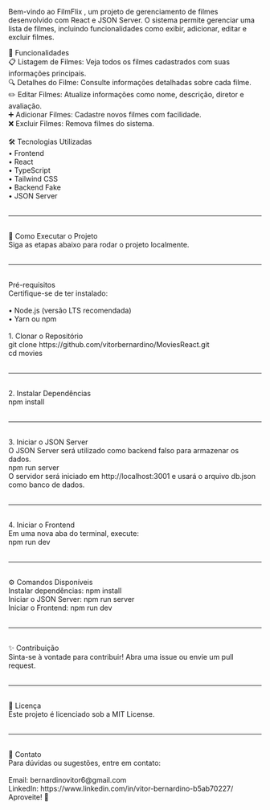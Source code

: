 Bem-vindo ao FilmFlix , um projeto de gerenciamento de filmes desenvolvido com React e JSON Server. O sistema permite gerenciar uma lista de filmes, incluindo funcionalidades como exibir, adicionar, editar e excluir filmes.<br/>

📝 Funcionalidades<br/>
📋 Listagem de Filmes: Veja todos os filmes cadastrados com suas informações principais.<br/>
🔍 Detalhes do Filme: Consulte informações detalhadas sobre cada filme.<br/>
✏️ Editar Filmes: Atualize informações como nome, descrição, diretor e avaliação.<br/>
➕ Adicionar Filmes: Cadastre novos filmes com facilidade.<br/>
❌ Excluir Filmes: Remova filmes do sistema.<br/>
<br/>
🛠️ Tecnologias Utilizadas<br/>
• Frontend<br/>
  • React<br/>
  • TypeScript<br/>
  • Tailwind CSS<br/>
• Backend Fake<br/>
  • JSON Server<br/>
  <br/>
<hr>
<br/>
🚀 Como Executar o Projeto<br/>
Siga as etapas abaixo para rodar o projeto localmente.<br/>
<br/>
<hr>
<br/>
Pré-requisitos<br/>
Certifique-se de ter instalado:<br/>
<br/>
• Node.js (versão LTS recomendada)<br/>
• Yarn ou npm<br/>
<br/>1. Clonar o Repositório<br/>
git clone https://github.com/vitorbernardino/MoviesReact.git<br/>
cd movies<br/>
<br/>
<hr>
<br/>
2. Instalar Dependências<br/>
npm install<br/>
<br/>
<hr>
<br/>
3. Iniciar o JSON Server<br/>
O JSON Server será utilizado como backend falso para armazenar os dados.<br/>
npm run server<br/>
O servidor será iniciado em http://localhost:3001 e usará o arquivo db.json como banco de dados.<br/>
<br/>
<hr>
<br/>
4. Iniciar o Frontend<br/>
Em uma nova aba do terminal, execute:<br/>
npm run dev<br/>
<br/>
<hr>
<br/>
⚙️ Comandos Disponíveis<br/>
Instalar dependências: npm install<br/>
Iniciar o JSON Server: npm run server<br/>
Iniciar o Frontend: npm run dev<br/>
<br/>
<hr>
<br/>
✨ Contribuição<br/>
Sinta-se à vontade para contribuir! Abra uma issue ou envie um pull request.<br/>
<br/>
<hr>
<br/>
📜 Licença<br/>
Este projeto é licenciado sob a MIT License.<br/>
<br/>
<hr>
<br/>
📧 Contato<br/>
Para dúvidas ou sugestões, entre em contato:<br/>
<br/>
Email: bernardinovitor6@gmail.com<br/>
LinkedIn: https://www.linkedin.com/in/vitor-bernardino-b5ab70227/<br/>
Aproveite! 🚀<br/>
